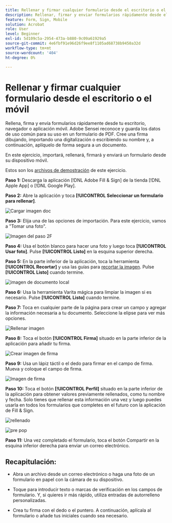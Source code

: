 ```yaml
---
title: Rellenar y firmar cualquier formulario desde el escritorio o el móvil
description: Rellenar, firmar y enviar formularios rápidamente desde el escritorio, navegador o aplicación móvil
feature: Form, Sign, Mobile
solution: Acrobat
role: User
level: Beginner
exl-id: 5d109c5a-2954-473a-b880-9c09a61929a5
source-git-commit: 4e6fbf91e96d26f9ee8f1105ad68738b9450a32d
workflow-type: tm+mt
source-wordcount: '404'
ht-degree: 0%

---
```


# Rellenar y firmar cualquier formulario desde el escritorio o el móvil

Rellena, firma y envía formularios rápidamente desde tu escritorio, navegador o aplicación móvil. Adobe Sensei reconoce y guarda los datos de uso común para su uso en un formulario de PDF. Cree una firma dibujando, importando una digitalización o escribiendo su nombre y, a continuación, aplíquelo de forma segura a un documento.

En este ejercicio, importará, rellenará, firmará y enviará un formulario desde su dispositivo móvil.

Estos son los [archivos de demostración](assets/03_FillSignScan.zip) de este ejercicio.

**Paso 1:** Descarga la aplicación [!DNL Adobe Fill & Sign] de la tienda [!DNL Apple App] o [!DNL Google Play].

**Paso 2:** Abre la aplicación y toca **[!UICONTROL Seleccionar un formulario para rellenar]**.

![Cargar imagen doc](assets/mobilescan.jpg)

**Paso 3:** Elija una de las opciones de importación. Para este ejercicio, vamos a &quot;Tomar una foto&quot;.

![Imagen del paso 2F](assets/Step2F.jpg)

**Paso 4:** Usa el botón blanco para hacer una foto y luego toca **[!UICONTROL Usar foto]**. Pulse **[!UICONTROL Listo]** en la esquina superior derecha.

**Paso 5:** En la parte inferior de la aplicación, toca la herramienta **[!UICONTROL Recortar]** y usa las guías para [recortar la imagen](https://www.adobe.com/es/acrobat/online/crop-pdf.html). Pulse **[!UICONTROL Listo]** cuando termine.

![imagen de documento local](assets/localdoc.jpg)

**Paso 6:** Usa la herramienta Varita mágica para limpiar la imagen si es necesario. Pulse **[!UICONTROL Listo]** cuando termine.

**Paso 7:** Toca en cualquier parte de la página para crear un campo y agregar la información necesaria a tu documento. Seleccione la elipse para ver más opciones.

![Rellenar imagen](assets/fill.jpg)


**Paso 8:** Toca el botón **[!UICONTROL Firma]** situado en la parte inferior de la aplicación para añadir tu firma.

![Crear imagen de firma](assets/createsign.jpg)

**Paso 9:** Usa un lápiz táctil o el dedo para firmar en el campo de firma. Mueva y coloque el campo de firma.

![Imagen de firma](assets/sign.jpg)

**Paso 10:** Toca el botón **[!UICONTROL Perfil]** situado en la parte inferior de la aplicación para obtener valores previamente rellenados, como tu nombre y fecha. Solo tienes que rellenar esta información una vez y luego puedes usarla en todos los formularios que completes en el futuro con la aplicación de Fill &amp; Sign.

![rellenado](assets/filled.jpg)

![pre pop](assets/prepop.jpg)

**Paso 11:** Una vez completado el formulario, toca el botón Compartir en la esquina inferior derecha para enviar un correo electrónico.

## Recapitulación:

* Abra un archivo desde un correo electrónico o haga una foto de un formulario en papel con la cámara de su dispositivo.

* Toque para introducir texto o marcas de verificación en los campos de formulario. Y, si quieres ir más rápido, utiliza entradas de autorrelleno personalizadas.

* Crea tu firma con el dedo o el puntero. A continuación, aplícala al formulario o añade tus iniciales cuando sea necesario.

